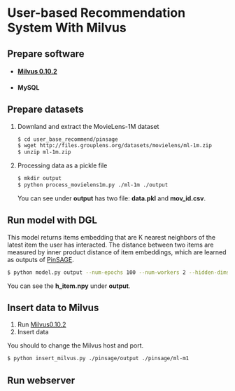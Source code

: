 # User-based Recommendation System With Milvus



## Prepare software

- #### [Milvus 0.10.2](https://milvus.io/docs/v0.10.2/milvus_docker-cpu.md)

- #### MySQL



## Prepare datasets

1. Downland and extract the MovieLens-1M dataset

   ```bash
   $ cd user_base_recommend/pinsage
   $ wget http://files.grouplens.org/datasets/movielens/ml-1m.zip
   $ unzip ml-1m.zip
   ```
   
2. Processing data as a pickle file

   ```bash
   $ mkdir output
   $ python process_movielens1m.py ./ml-1m ./output
   ```

   You can see under **output** has two file: **data.pkl** and **mov_id.csv**.



## Run model with DGL

This model returns items embedding that are K nearest neighbors of the latest item the user has interacted. The distance between two items are measured by inner product distance of item embeddings, which are learned as outputs of [PinSAGE](https://arxiv.org/pdf/1806.01973.pdf).

```bash
$ python model.py output --num-epochs 100 --num-workers 2 --hidden-dims 256
```

You can see the **h_item.npy** under **output**.

 

## Insert data to Milvus

1. Run [Milvus0.10.2](https://milvus.io/docs/milvus_docker-cpu.md)
2. Insert data

You should to change the Milvus host and port.

```bash
$ python insert_milvus.py ./pinsage/output ./pinsage/ml-m1
```



## Run webserver